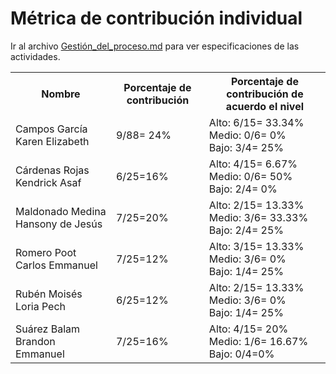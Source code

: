# ﻿Métrica de contribución individual 

 Ir al archivo <a href="https://github.com/KarenCampos842/Equipo-4/blob/Segunda-Entrega/Gestion_del_Proceso.md#sprint-backlog">Gestión_del_proceso.md</a> para ver especificaciones de las actividades.
 

<table align=center>  
   <tr>  
      <th>Nombre</th>  
      <th>Porcentaje de contribución</th> 
      <th>Porcentaje de contribución de acuerdo el nivel</th>  
   </tr> 
    <tr>  
      <td>Campos García Karen Elizabeth</td>  
       <td> 9/88= 24%</td> 
       <td> Alto: 6/15= 33.34%<br>Medio: 0/6= 0%<br>Bajo: 3/4= 25%</td>  
   </tr> 
   <tr>  
      <td>Cárdenas Rojas Kendrick Asaf</td>  
       <td>6/25=16%</td>
       <td> Alto: 4/15= 6.67%<br>Medio: 0/6= 50%<br>Bajo: 2/4= 0%</td>    
   </tr> 
    <tr>  
      <td>Maldonado Medina Hansony de Jesús</td>  
      <td>7/25=20%</td>
      <td> Alto: 2/15= 13.33%<br>Medio: 3/6= 33.33%<br>Bajo: 2/4= 25%</td>    
   </tr> 
    <tr>  
      <td>Romero Poot Carlos Emmanuel</td>  
       <td>7/25=12%</td>
      <td> Alto: 3/15= 13.33%<br>Medio: 3/6= 0%<br>Bajo: 1/4= 25%</td> 
   </tr> 
     <tr>  
      <td>Rubén Moisés Loria Pech</td>  
        <td>6/25=12%</td>
        <td> Alto: 2/15= 13.33%<br>Medio: 3/6= 0%<br>Bajo: 1/4= 25%</td>    
   </tr> 
    <tr>  
      <td>Suárez Balam Brandon Emmanuel</td> 
      <td>7/25=16%</td>
       <td> Alto: 4/15= 20%<br>Medio: 1/6= 16.67%<br>Bajo: 0/4=0%</td>       
   </tr> 
 </table>

<!--stackedit_data:
eyJoaXN0b3J5IjpbLTYxNzk1ODE4NywxNDc3NTkyMTM3LC0xMT
A5NjI0MjE3LDY2OTYxNjg1OCwtNjQ4ODYyMzcsMTEwODMzNDc1
MSwxOTA3NjExODQ1LC03MTM5MzM5MzNdfQ==
-->